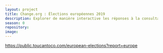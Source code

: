 ```yaml
---
layout: project
title: Change.org : Élections européennes 2019
description: Explorer de manière interactive les réponses à la consultation citoyenne de Change.org
season: 0
repository:
image:
---
```


https://public.toucantoco.com/european-elections?report=europe
